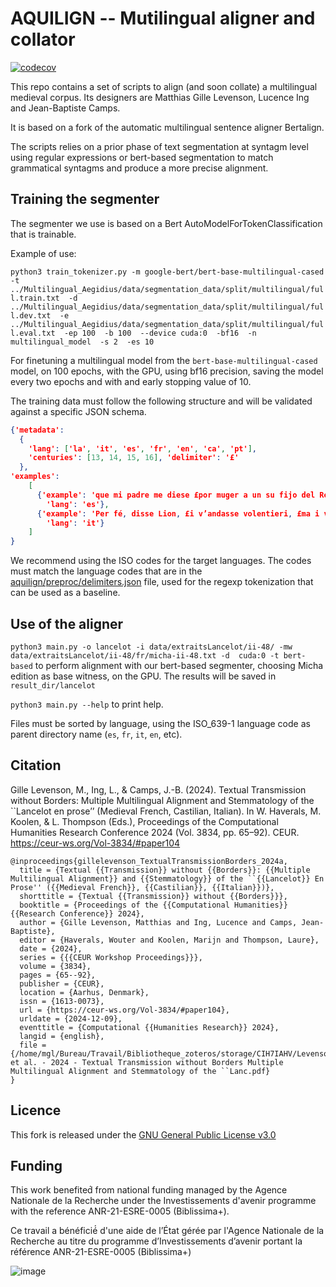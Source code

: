 # AQUILIGN -- Mutilingual aligner and collator

[![codecov](https://codecov.io/github/ProMeText/Aquilign/graph/badge.svg?token=TY5HCBOOKL)](https://codecov.io/github/ProMeText/Aquilign)


This repo contains a set of scripts to align (and soon collate) a multilingual medieval corpus. Its designers are Matthias Gille Levenson, Lucence Ing and Jean-Baptiste Camps.  

It is based on a fork of the automatic multilingual sentence aligner Bertalign.

The scripts relies on a prior phase of text segmentation at syntagm level using regular expressions or bert-based segmentation to match grammatical syntagms and produce a more precise alignment.

## Training the segmenter

The segmenter we use is based on a Bert AutoModelForTokenClassification that is trainable. 

Example of use: 

`python3 train_tokenizer.py -m google-bert/bert-base-multilingual-cased  
-t ../Multilingual_Aegidius/data/segmentation_data/split/multilingual/full.train.txt 
-d ../Multilingual_Aegidius/data/segmentation_data/split/multilingual/full.dev.txt 
-e ../Multilingual_Aegidius/data/segmentation_data/split/multilingual/full.eval.txt 
-ep 100 
-b 100 
--device cuda:0 
-bf16 
-n multilingual_model 
-s 2 
-es 10`

For finetuning a multilingual model from the `bert-base-multilingual-cased` model, on 100 epochs, with the GPU, using bf16 
precision, saving the model every two epochs and with and early stopping value of 10.

The training data must follow the following structure and will be validated against a specific JSON schema.

```JSON
{'metadata': 
  {
    'lang': ['la', 'it', 'es', 'fr', 'en', 'ca', 'pt'],
    'centuries': [13, 14, 15, 16], 'delimiter': '£'
  },
'examples': 
    [
      {'example': 'que mi padre me diese £por muger a un su fijo del Rey', 
        'lang': 'es'},
      {'example': 'Per fé, disse Lion, £i v’andasse volentieri, £ma i vo veggio £qui', 
        'lang': 'it'}
    ]
}
```

We recommend using the ISO codes for the target languages. 
The codes must match the language codes that are in the [aquilign/preproc/delimiters.json](`aquilign/preproc/delimiters.json`) file, used for the
regexp tokenization that can be used as a baseline. 

## Use of the aligner

`python3 main.py -o lancelot -i data/extraitsLancelot/ii-48/ -mw data/extraitsLancelot/ii-48/fr/micha-ii-48.txt -d 
cuda:0 -t bert-based` to perform alignment with our bert-based segmenter, choosing Micha edition as base witness,
on the GPU. The results will be saved in `result_dir/lancelot`

`python3 main.py --help` to print help.

Files must be sorted by language, using the ISO_639-1 language code as parent directory name (`es`, `fr`, `it`, `en`, etc).
## Citation

Gille Levenson, M., Ing, L., & Camps, J.-B. (2024). Textual Transmission without Borders: Multiple Multilingual Alignment and Stemmatology of the ``Lancelot en prose’’ (Medieval French, Castilian, Italian). In W. Haverals, M. Koolen, & L. Thompson (Eds.), Proceedings of the Computational Humanities   Research Conference 2024 (Vol. 3834, pp. 65–92). CEUR. https://ceur-ws.org/Vol-3834/#paper104


```
@inproceedings{gillelevenson_TextualTransmissionBorders_2024a,
  title = {Textual {{Transmission}} without {{Borders}}: {{Multiple Multilingual Alignment}} and {{Stemmatology}} of the ``{{Lancelot}} En Prose'' ({{Medieval French}}, {{Castilian}}, {{Italian}})},
  shorttitle = {Textual {{Transmission}} without {{Borders}}},
  booktitle = {Proceedings of the {{Computational Humanities}}   {{Research Conference}} 2024},
  author = {Gille Levenson, Matthias and Ing, Lucence and Camps, Jean-Baptiste},
  editor = {Haverals, Wouter and Koolen, Marijn and Thompson, Laure},
  date = {2024},
  series = {{{CEUR Workshop Proceedings}}},
  volume = {3834},
  pages = {65--92},
  publisher = {CEUR},
  location = {Aarhus, Denmark},
  issn = {1613-0073},
  url = {https://ceur-ws.org/Vol-3834/#paper104},
  urldate = {2024-12-09},
  eventtitle = {Computational {{Humanities Research}} 2024},
  langid = {english},
  file = {/home/mgl/Bureau/Travail/Bibliotheque_zoteros/storage/CIH7IAHV/Levenson et al. - 2024 - Textual Transmission without Borders Multiple Multilingual Alignment and Stemmatology of the ``Lanc.pdf}
}

```


## Licence

This fork is released under the [GNU General Public License v3.0](./LICENCE)

## Funding

This work benefited́ from national funding managed by the Agence Nationale de la Recherche under the Investissements d'avenir programme with the reference ANR-21-ESRE-0005 (Biblissima+). 

Ce travail a bénéficié́ d'une aide de l’État gérée par l'Agence Nationale de la Recherche au titre du programme d’Investissements d’avenir portant la référence ANR-21-ESRE-0005 (Biblissima+) 

![image](https://github.com/user-attachments/assets/915c871f-fbaa-45ea-8334-2bf3dde8252d)


